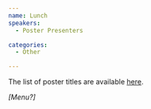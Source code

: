 ```yaml
---
name: Lunch
speakers:
  - Poster Presenters

categories:
  - Other

---
```


The list of poster titles are available [here](https://vibe2023.github.io/speakers/poster_presenters/).

*[Menu?]*